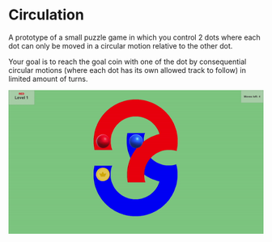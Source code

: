 # Circulation

A prototype of a small puzzle game in which you control 2 dots where each dot can only be moved in a circular motion relative to the other dot. 

Your goal is to reach the goal coin with one of the dot by consequential circular motions (where each dot has its own allowed track to follow) in limited amount of turns.

![C](Circulation.gif)